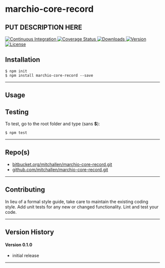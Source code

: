 marchio-core-record
==
PUT DESCRIPTION HERE
--

<p align="left">
  <a href="https://travis-ci.org/mitchallen/marchio-core-record">
    <img src="https://img.shields.io/travis/mitchallen/marchio-core-record.svg?style=flat-square" alt="Continuous Integration">
  </a>
  <a href="https://codecov.io/gh/mitchallen/marchio-core-record">
    <img src="https://codecov.io/gh/mitchallen/marchio-core-record/branch/master/graph/badge.svg" alt="Coverage Status">
  </a>
  <a href="https://npmjs.org/package/marchio-core-record">
    <img src="http://img.shields.io/npm/dt/marchio-core-record.svg?style=flat-square" alt="Downloads">
  </a>
  <a href="https://npmjs.org/package/marchio-core-record">
    <img src="http://img.shields.io/npm/v/marchio-core-record.svg?style=flat-square" alt="Version">
  </a>
  <a href="https://npmjs.com/package/marchio-core-record">
    <img src="https://img.shields.io/github/license/mitchallen/marchio-core-record.svg" alt="License"></a>
  </a>
</p>

## Installation

    $ npm init
    $ npm install marchio-core-record --save
  
* * *

## Usage

## Testing

To test, go to the root folder and type (sans __$__):

    $ npm test
   
* * *
 
## Repo(s)

* [bitbucket.org/mitchallen/marchio-core-record.git](https://bitbucket.org/mitchallen/marchio-core-record.git)
* [github.com/mitchallen/marchio-core-record.git](https://github.com/mitchallen/marchio-core-record.git)

* * *

## Contributing

In lieu of a formal style guide, take care to maintain the existing coding style.
Add unit tests for any new or changed functionality. Lint and test your code.

* * *

## Version History

#### Version 0.1.0 

* initial release

* * *
